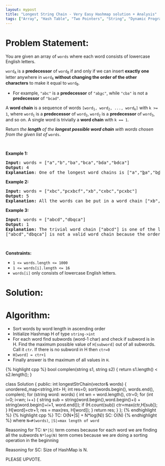 ```yaml
---
layout: mypost
title: "Longest String Chain - Very Easy Hashmap solution + Analysis"
tags: ["Array", "Hash Table", "Two Pointers", "String", "Dynamic Programming", "C++", "Medium"]
---
```

# Problem Statement:
<p>You are given an array of <code>words</code> where each word consists of lowercase English letters.</p>

<p><code>word<sub>A</sub></code> is a <strong>predecessor</strong> of <code>word<sub>B</sub></code> if and only if we can insert <strong>exactly one</strong> letter anywhere in <code>word<sub>A</sub></code> <strong>without changing the order of the other characters</strong> to make it equal to <code>word<sub>B</sub></code>.</p>

<ul>
	<li>For example, <code>&quot;abc&quot;</code> is a <strong>predecessor</strong> of <code>&quot;ab<u>a</u>c&quot;</code>, while <code>&quot;cba&quot;</code> is not a <strong>predecessor</strong> of <code>&quot;bcad&quot;</code>.</li>
</ul>

<p>A <strong>word chain</strong><em> </em>is a sequence of words <code>[word<sub>1</sub>, word<sub>2</sub>, ..., word<sub>k</sub>]</code> with <code>k &gt;= 1</code>, where <code>word<sub>1</sub></code> is a <strong>predecessor</strong> of <code>word<sub>2</sub></code>, <code>word<sub>2</sub></code> is a <strong>predecessor</strong> of <code>word<sub>3</sub></code>, and so on. A single word is trivially a <strong>word chain</strong> with <code>k == 1</code>.</p>

<p>Return <em>the <strong>length</strong> of the <strong>longest possible word chain</strong> with words chosen from the given list of </em><code>words</code>.</p>

<p>&nbsp;</p>
<p><strong class="example">Example 1:</strong></p>

<pre>
<strong>Input:</strong> words = [&quot;a&quot;,&quot;b&quot;,&quot;ba&quot;,&quot;bca&quot;,&quot;bda&quot;,&quot;bdca&quot;]
<strong>Output:</strong> 4
<strong>Explanation</strong>: One of the longest word chains is [&quot;a&quot;,&quot;<u>b</u>a&quot;,&quot;b<u>d</u>a&quot;,&quot;bd<u>c</u>a&quot;].
</pre>

<p><strong class="example">Example 2:</strong></p>

<pre>
<strong>Input:</strong> words = [&quot;xbc&quot;,&quot;pcxbcf&quot;,&quot;xb&quot;,&quot;cxbc&quot;,&quot;pcxbc&quot;]
<strong>Output:</strong> 5
<strong>Explanation:</strong> All the words can be put in a word chain [&quot;xb&quot;, &quot;xb<u>c</u>&quot;, &quot;<u>c</u>xbc&quot;, &quot;<u>p</u>cxbc&quot;, &quot;pcxbc<u>f</u>&quot;].
</pre>

<p><strong class="example">Example 3:</strong></p>

<pre>
<strong>Input:</strong> words = [&quot;abcd&quot;,&quot;dbqca&quot;]
<strong>Output:</strong> 1
<strong>Explanation:</strong> The trivial word chain [&quot;abcd&quot;] is one of the longest word chains.
[&quot;abcd&quot;,&quot;dbqca&quot;] is not a valid word chain because the ordering of the letters is changed.
</pre>

<p>&nbsp;</p>
<p><strong>Constraints:</strong></p>

<ul>
	<li><code>1 &lt;= words.length &lt;= 1000</code></li>
	<li><code>1 &lt;= words[i].length &lt;= 16</code></li>
	<li><code>words[i]</code> only consists of lowercase English letters.</li>
</ul>

# Solution:
# Algorithm:
- Sort words by word length in ascending order
- Initialize Hashmap H of type `string->int`
- For each word find subwords (word-1 char) and check if subword is in H. Find the maximum possible value of `H[subword]`  out of all subwords. Call it `ctr`. If there is no subword in H then `ctr=0`
- `H[word] = ctr+1`
- Finally answer is the maximum of all values in `H`.

 {% highlight cpp %} 
bool complen(string s1, string s2)
{
    return s1.length() < s2.length();
}

class Solution {
public:
    int longestStrChain(vector<string>& words) {
        unordered_map<string,int> H;
        int res=0;
        sort(words.begin(), words.end(), complen);
        for (string word: words)
        {
            int wn = word.length(), ctr=0;
            for (int i=0; i<wn; i++)
            {
                string sub = string(word.begin(),word.begin()+i) + 
                             string(word.begin()+i+1, word.end());
                if (H.count(sub)) ctr=max(ctr,H[sub]);
            }
            H[word]=ctr+1;
            res = max(res, H[word]);
        }
        return res;
    }
};
 {% endhighlight %}
 {% highlight cpp %} 
TC: O(N*|S| + N*log(N))
SC: O(N)
 {% endhighlight %}
where `N=#(words)`, `|S|=max length of word`

Reasoning for TC:
`N*|S|` term comes because for each word we are finding all the subwords
`N*log(N)` term comes because we are doing a sorting operation in the beginning

Reasoning for SC:
Size of HashMap is N.

PLEASE UPVOTE.